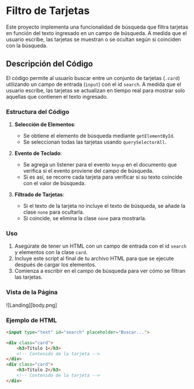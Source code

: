 # Filtro de Tarjetas

Este proyecto implementa una funcionalidad de búsqueda que filtra tarjetas en función del texto ingresado en un campo de búsqueda. A medida que el usuario escribe, las tarjetas se muestran o se ocultan según si coinciden con la búsqueda.

## Descripción del Código

El código permite al usuario buscar entre un conjunto de tarjetas (`.card`) utilizando un campo de entrada (`input`) con el id `search`. A medida que el usuario escribe, las tarjetas se actualizan en tiempo real para mostrar solo aquellas que contienen el texto ingresado.

### Estructura del Código

1. **Selección de Elementos**:
   - Se obtiene el elemento de búsqueda mediante `getElementById`.
   - Se seleccionan todas las tarjetas usando `querySelectorAll`.

2. **Evento de Teclado**:
   - Se agrega un listener para el evento `keyup` en el documento que verifica si el evento proviene del campo de búsqueda.
   - Si es así, se recorre cada tarjeta para verificar si su texto coincide con el valor de búsqueda.

3. **Filtrado de Tarjetas**:
   - Si el texto de la tarjeta no incluye el texto de búsqueda, se añade la clase `none` para ocultarla.
   - Si coincide, se elimina la clase `none` para mostrarla.

### Uso

1. Asegúrate de tener un HTML con un campo de entrada con el id `search` y elementos con la clase `card`.
2. Incluye este script al final de tu archivo HTML para que se ejecute después de cargar los elementos.
3. Comienza a escribir en el campo de búsqueda para ver cómo se filtran las tarjetas.

### Vista de la Página
![Landing][body.png]

### Ejemplo de HTML

```html
<input type="text" id="search" placeholder="Buscar...">

<div class="card">
    <h3>Título 1</h3>
    <!-- Contenido de la tarjeta -->
</div>
<div class="card">
    <h3>Título 2</h3>
    <!-- Contenido de la tarjeta -->
</div>
